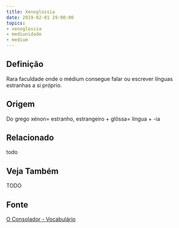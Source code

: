 ```yaml
---
title: Xenoglossia
date: 2019-02-01 19:00:00
topics:
- xenoglossia
- mediunidade
- medium
---
```


## Definição
Rara faculdade onde o médium consegue falar ou escrever línguas estranhas a si próprio.

## Origem
Do grego xénon= estranho, estrangeiro + glôssa= língua + -ia

## Relacionado
todo

## Veja Também
TODO

## Fonte
[O Consolador - Vocabulário](http://www.oconsolador.com.br/linkfixo/vocabulario/principal.html)
